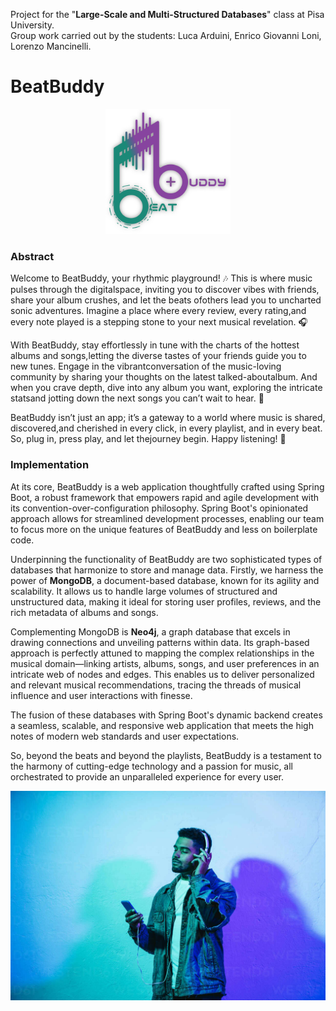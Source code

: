 Project for the "**Large-Scale and Multi-Structured Databases**" class at Pisa University.<br>
Group work carried out by the students: Luca Arduini, Enrico Giovanni Loni, Lorenzo Mancinelli.

# BeatBuddy

<p align="center">
  <img src="https://github.com/LucaArduini/BeatBuddy/blob/main/BeatBuddy/src/main/resources/static/img/logo.png" alt="BeatBuddy_logo" width="200" />
</p>

### Abstract
Welcome to BeatBuddy, your rhythmic playground! 🎶 This is where music pulses through the digitalspace, inviting you to discover vibes with friends, share your album crushes, and let the beats ofothers lead you to uncharted sonic adventures. Imagine a place where every review, every rating,and every note played is a stepping stone to your next musical revelation. 🎧

With BeatBuddy, stay effortlessly in tune with the charts of the hottest albums and songs,letting the diverse tastes of your friends guide you to new tunes. Engage in the vibrantconversation of the music-loving community by sharing your thoughts on the latest talked-aboutalbum. And when you crave depth, dive into any album you want, exploring the intricate statsand jotting down the next songs you can’t wait to hear. 🚀

BeatBuddy isn’t just an app; it’s a gateway to a world where music is shared, discovered,and cherished in every click, in every playlist, and in every beat. So, plug in, press play, and let thejourney begin. Happy listening! 🌟

### Implementation
At its core, BeatBuddy is a web application thoughtfully crafted using Spring Boot, a robust framework that empowers rapid and agile development with its convention-over-configuration philosophy. Spring Boot's opinionated approach allows for streamlined development processes, enabling our team to focus more on the unique features of BeatBuddy and less on boilerplate code.

Underpinning the functionality of BeatBuddy are two sophisticated types of databases that harmonize to store and manage data. Firstly, we harness the power of **MongoDB**, a document-based database, known for its agility and scalability. It allows us to handle large volumes of structured and unstructured data, making it ideal for storing user profiles, reviews, and the rich metadata of albums and songs.

Complementing MongoDB is **Neo4j**, a graph database that excels in drawing connections and unveiling patterns within data. Its graph-based approach is perfectly attuned to mapping the complex relationships in the musical domain—linking artists, albums, songs, and user preferences in an intricate web of nodes and edges. This enables us to deliver personalized and relevant musical recommendations, tracing the threads of musical influence and user interactions with finesse.

The fusion of these databases with Spring Boot's dynamic backend creates a seamless, scalable, and responsive web application that meets the high notes of modern web standards and user expectations.

So, beyond the beats and beyond the playlists, BeatBuddy is a testament to the harmony of cutting-edge technology and a passion for music, all orchestrated to provide an unparalleled experience for every user.

<p align="center">
  <img src="https://github.com/LucaArduini/BeatBuddy/blob/main/BeatBuddy/src/main/resources/static/img/discover-bg.jpg" alt="BeatBuddy_discover" width="600" />
</p>
